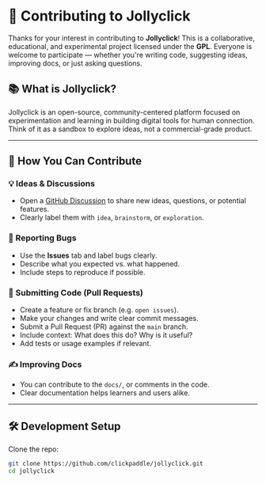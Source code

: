 # 🤝 Contributing to Jollyclick

Thanks for your interest in contributing to **Jollyclick**! This is a collaborative, educational, and experimental project licensed under the **GPL**. Everyone is welcome to participate — whether you're writing code, suggesting ideas, improving docs, or just asking questions.

## 📚 What is Jollyclick?

Jollyclick is an open-source, community-centered platform focused on experimentation and learning in building digital tools for human connection. Think of it as a sandbox to explore ideas, not a commercial-grade product.

---

## 🧭 How You Can Contribute

### 💡 Ideas & Discussions
- Open a [GitHub Discussion](../../discussions) to share new ideas, questions, or potential features.
- Clearly label them with `idea`, `brainstorm`, or `exploration`.

### 🐛 Reporting Bugs
- Use the **Issues** tab and label bugs clearly.
- Describe what you expected vs. what happened.
- Include steps to reproduce if possible.

### 🔧 Submitting Code (Pull Requests)
- Create a feature or fix branch (e.g. `open issues`).
- Make your changes and write clear commit messages.
- Submit a Pull Request (PR) against the `main` branch.
- Include context: What does this do? Why is it useful?
- Add tests or usage examples if relevant.

### ✍️ Improving Docs
- You can contribute to the `docs/`, or comments in the code.
- Clear documentation helps learners and users alike.

---

## 🛠️ Development Setup

Clone the repo:
```bash
git clone https://github.com/clickpaddle/jollyclick.git
cd jollyclick
